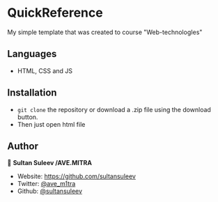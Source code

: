 
# QuickReference
My simple template that was created to course "Web-technologIes"

## Languages

- HTML, CSS and JS


## Installation

- `git clone` the repository or download a .zip file using the download button.
- Then just open html file

## Author

👤 **Sultan Suleev /AVE.MITRA**

* Website: https://github.com/sultansuleev
* Twitter: [@ave_m1tra](https://twitter.com/ave_m1tra)
* Github: [@sultansuleev](https://github.com/sultansuleev)
